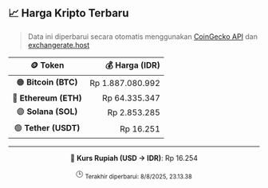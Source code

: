

<!-- HARGA_KRIPTO -->
## 📈 Harga Kripto Terbaru

> Data ini diperbarui secara otomatis menggunakan [CoinGecko API](https://www.coingecko.com/) dan [exchangerate.host](https://exchangerate.host/)

<div align="center">

| 🪙 Token | 💰 Harga (IDR) |
|:------:|---------------:|
| 🟠 **Bitcoin (BTC)**   | Rp 1.887.080.992 |
| 🔵 **Ethereum (ETH)**  | Rp 64.335.347 |
| 🟣 **Solana (SOL)**    | Rp 2.853.285 |
| 🟢 **Tether (USDT)**   | Rp 16.251 |

---

💱 **Kurs Rupiah (USD → IDR)**: Rp 16.254

🕒 <sub>Terakhir diperbarui: 8/8/2025, 23.13.38</sub>

</div>
<!-- /HARGA_KRIPTO -->